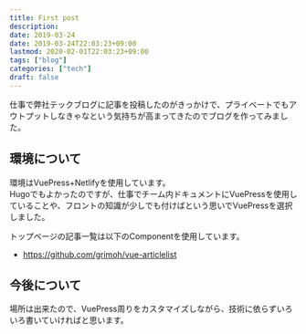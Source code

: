 ```yaml
---
title: First post
description:
date: 2019-03-24
date: 2019-03-24T22:03:23+09:00
lastmod: 2020-02-01T22:03:23+09:00
tags: ["blog"]
categories: ["tech"]
draft: false
---
```


仕事で弊社テックブログに記事を投稿したのがきっかけで、プライベートでもアウトプットしなきゃなという気持ちが高まってきたのでブログを作ってみました。

## 環境について

環境はVuePress+Netlifyを使用しています。<br>
Hugoでもよかったのですが、仕事でチーム内ドキュメントにVuePressを使用していることや、フロントの知識が少しでも付けばという思いでVuePressを選択しました。<br>

トップページの記事一覧は以下のComponentを使用しています。

* <https://github.com/grimoh/vue-articlelist>

## 今後について

 場所は出来たので、VuePress周りをカスタマイズしながら、技術に依らずいろいろ書いていければと思います。
